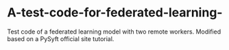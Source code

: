 # A-test-code-for-federated-learning-
Test code of a federated learning model with two remote workers. Modified based on a PySyft official site tutorial.
